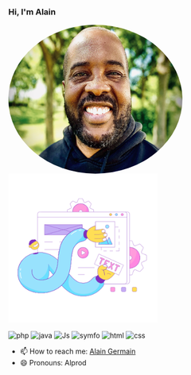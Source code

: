 ### Hi, I'm Alain

[img_1]:https://github.com/Alprod/Alprod/blob/19692868cb25eda0e154fda4fc07046f989d7c49/img/D4A602EF-0FD9-4416-8DDC-03E562F6F559.jpg
[img_2]:"https://github.com/Alprod/Alprod/blob/aa2314e64c7859b8bed8e8f4a01e03682f2fac34/img/IMG_0335.jpeg"

[php]:https://img.icons8.com/pulsar-color/100/php.png
[symfo]:https://img.icons8.com/windows/100/symfony.png
[html]:https://img.icons8.com/pulsar-color/100/000000/html-5.png
[css]:https://img.icons8.com/pulsar-color/100/css3.png
[java]:https://img.icons8.com/dusk/100/java-coffee-cup-logo.png
[Js]:https://img.icons8.com/pulsar-color/48/000000/javascript.png

[elastic]:https://github.com/Alprod/Alprod/blob/e48354a0077d63af3fed4a880aaef9638fe11ab5/img/elastic-11.png

<div style="display: bolck-inline; margin:0, auto">
  <img src="https://github.com/Alprod/Alprod/blob/aa2314e64c7859b8bed8e8f4a01e03682f2fac34/img/IMG_0335.jpeg" width="350" height="300" style="display: block; border-radius:50%;"/>
  <img src="https://github.com/Alprod/Alprod/blob/e48354a0077d63af3fed4a880aaef9638fe11ab5/img/elastic-11.png" width="300" height="300"/>
</div>


![php] ![java] ![Js] ![symfo] ![html] ![css]

- 📫 How to reach me: [Alain Germain](mailto:alprod81@gmail.com)
- 😄 Pronouns: Alprod


